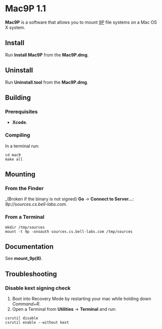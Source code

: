 # Mac9P 1.1 #

**Mac9P** is a software that allows you to mount [9P](http://en.wikipedia.org/wiki/9P ) file systems on a Mac OS X system.

## Install ##
Run **Install Mac9P** from the **Mac9P.dmg**.
 
## Uninstall ##

Run **Uninstall.tool** from the **Mac9P.dmg**.

## Building ##
### Prerequisites ###
* **Xcode**.

###  Compiling ###
In a terminal run:
```
cd mac9
make all

```


## Mounting ##
### From the Finder ###
_(Broken if the binary is not signed)
**Go** -> **Connect to Server...**: _9p://sources.cs.bell-labs.com_.
### From a Terminal ###


```
mkdir /tmp/sources
mount -t 9p -onoauth sources.cs.bell-labs.com /tmp/sources

```


## Documentation ##
See **mount_9p(8)**.

## Troubleshooting ##
### Disable kext signing check ###

1. Boot into Recovery Mode by restarting your mac while holding down _Command+R_.
2. Open a Terminal from **Utilities** -> **Terminal** and run:
```
csrutil disable
csrutil enable --without kext
```
